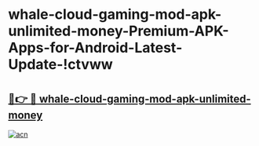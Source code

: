 # whale-cloud-gaming-mod-apk-unlimited-money-Premium-APK-Apps-for-Android-Latest-Update-!ctvww

# <h2><a href="https://pwjiss.esa.edu.pl?title=whale-cloud-gaming-mod-apk-unlimited-money&ref=ctvww">🔗👉 🔴 whale-cloud-gaming-mod-apk-unlimited-money</a></h2>

[![acn](https://github.com/user-attachments/assets/0f9c940e-d8b0-45ae-aac7-cd30a18b3e1c)](https://pwjiss.esa.edu.pl?title=whale-cloud-gaming-mod-apk-unlimited-money&ref=ctvww)

